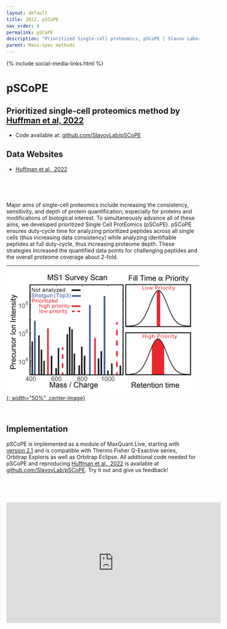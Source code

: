 ```yaml
---
layout: default
title: 2022, pSCoPE
nav_order: 4
permalink: pSCoPE
description: "Prioritized Single-cell proteomics, pSCoPE | Slavov Laboratory"
parent: Mass-spec methods
---
```

{% include social-media-links.html %}

# pSCoPE

## Prioritized single-cell proteomics method by [Huffman et al, 2022][pSCoPE_Preprint]
 * Code available at: [github.com/SlavovLab/pSCoPE](https://github.com/SlavovLab/pSCoPE)

## Data Websites
 * [Huffman et al., 2022](https://scp.slavovlab.net/Huffman_et_al_2022)
 <!-- * [Leduc et al., 2022](https://scp.slavovlab.net/Leduc_et_al_2022) -->

&nbsp;

&nbsp;

Major aims of single-cell proteomics include increasing the consistency, sensitivity, and depth of protein quantification, especially for proteins and modifications of biological interest. To simultaneously advance all of these aims, we developed prioritized Single Cell ProtEomics (pSCoPE). pSCoPE ensures duty-cycle time for analyzing prioritized peptides across all single cells (thus increasing data consistency) while analyzing identifiable peptides at full duty-cycle, thus increasing proteome depth. These strategies increased the quantified data points for challenging peptides and the overall proteome coverage about 2-fold.

---

[![pSCoPE](Figs/pSCoPE.png){: width="50%" .center-image}](https://scp.slavovlab.net/pSCoPE)

&nbsp;

## Implementation
pSCoPE is implemented as a module of MaxQuant.Live, starting with [version 2.1](http://www.maxquant.live) and is compatible with Thermo Fisher Q-Exactive series, Orbitrap Exploris as well as Orbitrap Eclipse.  All additional code needed for pSCoPE and reproducing [Huffman et al., 2022][pSCoPE_Preprint] is available at [github.com/SlavovLab/pSCoPE](https://github.com/SlavovLab/pSCoPE). Try it out and give us feedback!

&nbsp;  

&nbsp;

<iframe width="560" height="315" src="https://www.youtube.com/embed/SP0x3gAALtg" title="YouTube video player" frameborder="0" allow="accelerometer; autoplay; clipboard-write; encrypted-media; gyroscope; picture-in-picture" allowfullscreen></iframe>

&nbsp;  

&nbsp;

&nbsp;


&nbsp;

&nbsp;

[pSCoPE_Preprint]: https://www.biorxiv.org/content/10.1101/2022.03.16.484655v1 "Prioritized Single Cell ProtEomics by Mass-Spectrometry"

&nbsp;

&nbsp;

&nbsp;

&nbsp;

&nbsp;

&nbsp;

&nbsp;

&nbsp;

&nbsp;

&nbsp;

&nbsp;
